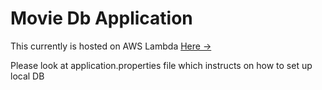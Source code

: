 # Movie Db Application

This currently is hosted on AWS Lambda [Here ->](https://q02j6bblzd.execute-api.eu-west-3.amazonaws.com/Prod)

Please look at application.properties file which instructs on how to set up local DB